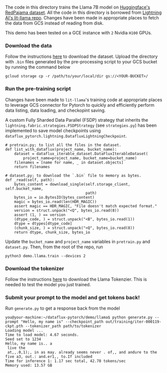 The code in this directory trains the Llama 7B model on [Huggingface's RedPajama dataset](https://huggingface.co/datasets/togethercomputer/RedPajama-Data-1T-Sample/tree/main). All the code in this directory is borrowed from [Lightning AI's lit-llama repo](https://github.com/Lightning-AI/lit-llama). Changes have been made in appropriate places to fetch the data from GCS instead of reading from disk.

This demo has been tested on a GCE instance with `2` Nvidia `H100` GPUs.

### Download the data

Follow the instructions [here](https://github.com/Lightning-AI/lit-llama/blob/main/howto/train_redpajama.md#prepare-redpajama-for-training) to download the dataset. Upload the directory with `.bin` files generated by the pre-processing script to your GCS bucket by running the command below

```
gcloud storage cp -r /path/to/your/local/dir gs://<YOUR-BUCKET>/
```


### Run the pre-training script

Changes have been made to `lit-llama`'s training code at appropriate places to leverage GCS connector for Pytorch to quickly and efficiently perform data listing, data loading, and checkopint saving. 

A custom Fully Sharded Data Parallel (FSDP) strategy that inherits the `lightning.fabric.strategies.FSDPStrategy` (see `strategies.py`) has been implemented to save model checkpoints using `dataflux_pytorch.lightning.DatafluxLightningCheckpoint`. 

```
# pretrain.py; to list all the files in the dataset.
def list_with_dataflux(project_name, bucket_name):
    dataset = dataflux_iterable_dataset.DataFluxIterableDataset(
        project_name=project_name, bucket_name=bucket_name)
    filenames = [name for name, _ in dataset.objects]
    return filenames

```

```
# dataset.py; to download the `.bin` file to memory as bytes.
def _read(self, path):
    bytes_content = download_single(self.storage_client, self.bucket_name,
                                    path)
    bytes_io = io.BytesIO(bytes_content)
    magic = bytes_io.read(len(HDR_MAGIC))
    assert magic == HDR_MAGIC, "File doesn't match expected format."
    version = struct.unpack("<Q", bytes_io.read(8))
    assert (1, ) == version
    (dtype_code, ) = struct.unpack("<B", bytes_io.read(1))
    dtype = dtypes[dtype_code]
    (chunk_size, ) = struct.unpack("<Q", bytes_io.read(8))
    return dtype, chunk_size, bytes_io
```

Update the `bucket_name` and `project_name` variables in `pretrain.py` and `dataset.py`. Then, from the root of the repo, run

```
python3 demo.llama.train --devices 2
```

### Download the tokenizer

Follow the instructions [here](https://github.com/Lightning-AI/lit-llama/blob/main/howto/download_weights.md#openllama) to download the Llama Tokenzier. This is needed to test the model you just trained.

### Submit your prompt to the model and get tokens back!

Run `generate.py` to get a response back from the model

```
you@your-machine:~/dataflux-pytorch/demo/llama$ python generate.py --prompt "Hello, my name is" --checkpoint_path out/training/iter-000119-ckpt.pth --tokenizer_path path/to/tokenizer
Loading model ...
Time to load model: 4.67 seconds.
Seed set to 1234
Hello, my name is.. a
 live the
 at,,.0,1);, in as may. already seems never . of,, and andure to the five a3, out.: and.er1,, to.If included
Time for inference 1: 1.17 sec total, 42.78 tokens/sec
Memory used: 13.57 GB
```

